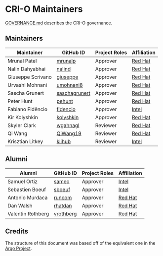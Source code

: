 # CRI-O Maintainers

[GOVERNANCE.md](https://github.com/cri-o/cri-o/blob/main/GOVERNANCE.md)
describes the CRI-O governance.

## Maintainers

| Maintainer | GitHub ID | Project Roles | Affiliation
| --------------- | --------- | ----------- | ----------- |
| Mrunal Patel | [mrunalp](https://github.com/mrunalp) | Approver | [Red Hat](https://www.github.com/redhat/) |
| Nalin Dahyabhai | [nalind](https://github.com/nalind) | Approver | [Red Hat](https://www.github.com/redhat/) |
| Giuseppe Scrivano | [giuseppe](https://github.com/giuseppe) | Approver | [Red Hat](https://www.github.com/redhat/) |
| Urvashi Mohnani | [umohnani8](https://github.com/umohnani8) | Approver | [Red Hat](https://www.github.com/redhat/) |
| Sascha Grunert | [saschagrunert](https://github.com/saschagrunert) | Approver | [Red Hat](https://www.github.com/redhat/) |
| Peter Hunt | [pehunt](https://github.com/pehunt) | Approver | [Red Hat](https://www.github.com/redhat/) |
| Fabiano Fidêncio | [fidencio](https://github.com/fidencio) | Approver | [Intel](https://github.com/intel) |
| Kir Kolyshkin | [kolyshkin](https://github.com/kolyshkin) | Approver | [Red Hat](https://www.github.com/redhat/) |
| Skyler Clark | [wgahnagl](https://github.com/wgahnagl) | Reviewer | [Red Hat](https://www.github.com/redhat/) |
| Qi Wang | [QiWang19](https://github.com/QiWang19) | Reviewer | [Red Hat](https://www.github.com/redhat/) |
| Krisztian Litkey | [klihub](https://github.com/klihub) | Reviewer | [Intel](https://github.com/intel) |

## Alumni

| Alumni | GitHub ID | Project Roles | Affiliation
| --------------- | --------- | ----------- | ----------- |
| Samuel Ortiz | [sameo](https://github.com/sameo) | Approver | [Intel](https://www.github.com/intel/) |
| Sebastien Boeuf | [sboeuf](https://github.com/sboeuf) | Approver | [Intel](https://www.github.com/intel/) |
| Antonio Murdaca | [runcom](https://github.com/runcom) | Approver | [Red Hat](https://www.github.com/redhat/) |
| Dan Walsh | [rhatdan](https://github.com/rhatdan) | Approver | [Red Hat](https://github.com/redhat) |
| Valentin Rothberg | [vrothberg](https://github.com/vrothberg) | Approver | [Red Hat](https://github.com/redhat) |

## Credits

The structure of this document was based off of the equivalent one in the [Argo Project](https://github.com/argoproj/argoproj/blob/master/MAINTAINERS.md).
